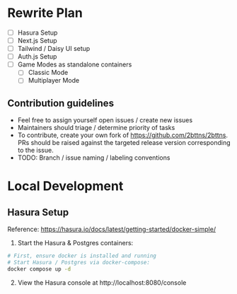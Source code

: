 # Rewrite Plan

- [ ] Hasura Setup
- [ ] Next.js Setup
- [ ] Tailwind / Daisy UI setup
- [ ] Auth.js Setup
- [ ] Game Modes as standalone containers
  - [ ] Classic Mode
  - [ ] Multiplayer Mode

## Contribution guidelines

- Feel free to assign yourself open issues / create new issues
- Maintainers should triage / determine priority of tasks
- To contribute, create your own fork of https://github.com/2bttns/2bttns. PRs should be raised against the targeted release version corresponding to the issue.
- TODO: Branch / issue naming / labeling conventions

# Local Development

## Hasura Setup

Reference: https://hasura.io/docs/latest/getting-started/docker-simple/

1. Start the Hasura & Postgres containers:

```sh
# First, ensure docker is installed and running
# Start Hasura / Postgres via docker-compose:
docker compose up -d
```

2. View the Hasura console at http://localhost:8080/console
